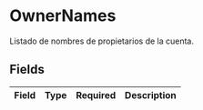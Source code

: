 # OwnerNames

Listado de nombres de propietarios de la cuenta.


## Fields

| Field       | Type        | Required    | Description |
| ----------- | ----------- | ----------- | ----------- |
